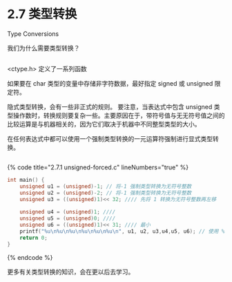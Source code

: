 # 2.7 类型转换

Type Conversions

我们为什么需要类型转换？

<figure><img src="https://labspc.com/wp-content/uploads/2024/01/1705658055-word-image-288-1.png" alt=""><figcaption></figcaption></figure>

\<ctype.h> 定义了一系列函数

如果要在 char 类型的变量中存储非字符数据，最好指定 signed 或 unsigned 限定符。

隐式类型转换，会有一些非正式的规则。 要注意，当表达式中包含 unsigned 类型操作数时，转换规则要复杂一些。主要原因在于，带符号值与无无符号值之间的比较运算是与机器相关的，因为它们取决于机器中不同整型类型的大小。

在任何表达式中都可以使用一个强制类型转换的一元运算符强制进行显式类型转换。

<figure><img src="https://labspc.com/wp-content/uploads/2024/01/1705658057-word-image-288-2.png" alt=""><figcaption></figcaption></figure>

{% code title="2.7.1 unsigned-forced.c" lineNumbers="true" %}
```c
int main() {
    unsigned u1 = (unsigned)-1; // 将-1 强制类型转换为无符号整数
    unsigned u2 = (unsigned)-2; // 将-1 强制类型转换为无符号整数
    unsigned u3 = ((unsigned)1)<< 32; //// 先将 1 转换为无符号整数再左移
    
    unsigned u4 = (unsigned)1; //// 
    unsigned u5 = (unsigned)0; ////
    unsigned u6 = ((unsigned)1)<< 31; //// 最小
    printf("%u\n%u\n%u\n%u\n%u\n%u\n", u1, u2, u3,u4,u5, u6); // 使用 %u 打印无符号整数
    return 0;
}
```
{% endcode %}



更多有关类型转换的知识，会在更以后去学习。
